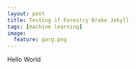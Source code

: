 ```yaml
---
layout: post
title: Testing if Forestry Broke Jekyll
tags: [machine learning]
image:
  feature: garg.png
---
```

Hello World
